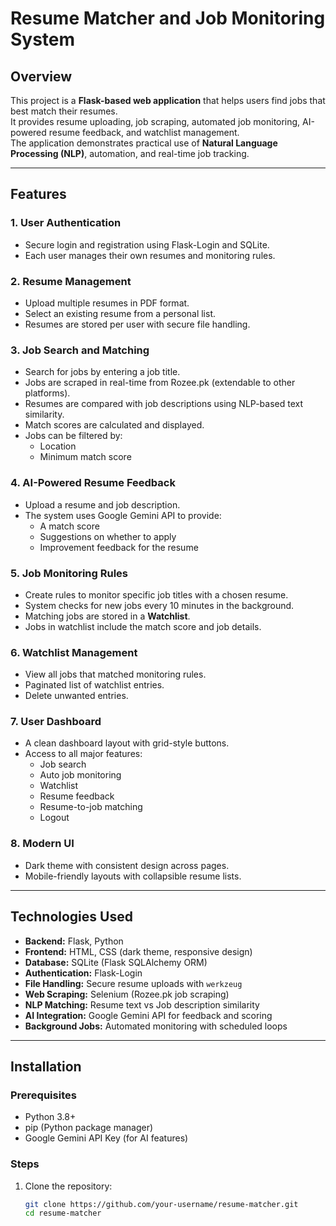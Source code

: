 # Resume Matcher and Job Monitoring System

## Overview
This project is a **Flask-based web application** that helps users find jobs that best match their resumes.  
It provides resume uploading, job scraping, automated job monitoring, AI-powered resume feedback, and watchlist management.  
The application demonstrates practical use of **Natural Language Processing (NLP)**, automation, and real-time job tracking.

---

## Features

### 1. User Authentication
- Secure login and registration using Flask-Login and SQLite.  
- Each user manages their own resumes and monitoring rules.  

### 2. Resume Management
- Upload multiple resumes in PDF format.  
- Select an existing resume from a personal list.  
- Resumes are stored per user with secure file handling.  

### 3. Job Search and Matching
- Search for jobs by entering a job title.  
- Jobs are scraped in real-time from Rozee.pk (extendable to other platforms).  
- Resumes are compared with job descriptions using NLP-based text similarity.  
- Match scores are calculated and displayed.  
- Jobs can be filtered by:
  - Location
  - Minimum match score

### 4. AI-Powered Resume Feedback
- Upload a resume and job description.  
- The system uses Google Gemini API to provide:  
  - A match score  
  - Suggestions on whether to apply  
  - Improvement feedback for the resume  

### 5. Job Monitoring Rules
- Create rules to monitor specific job titles with a chosen resume.  
- System checks for new jobs every 10 minutes in the background.  
- Matching jobs are stored in a **Watchlist**.  
- Jobs in watchlist include the match score and job details.

### 6. Watchlist Management
- View all jobs that matched monitoring rules.  
- Paginated list of watchlist entries.  
- Delete unwanted entries.  

### 7. User Dashboard
- A clean dashboard layout with grid-style buttons.  
- Access to all major features:
  - Job search
  - Auto job monitoring
  - Watchlist
  - Resume feedback
  - Resume-to-job matching
  - Logout  

### 8. Modern UI
- Dark theme with consistent design across pages.  
- Mobile-friendly layouts with collapsible resume lists.  

---

## Technologies Used

- **Backend:** Flask, Python  
- **Frontend:** HTML, CSS (dark theme, responsive design)  
- **Database:** SQLite (Flask SQLAlchemy ORM)  
- **Authentication:** Flask-Login  
- **File Handling:** Secure resume uploads with `werkzeug`  
- **Web Scraping:** Selenium (Rozee.pk job scraping)  
- **NLP Matching:** Resume text vs Job description similarity  
- **AI Integration:** Google Gemini API for feedback and scoring  
- **Background Jobs:** Automated monitoring with scheduled loops  

---

## Installation

### Prerequisites
- Python 3.8+  
- pip (Python package manager)  
- Google Gemini API Key (for AI features)  

### Steps
1. Clone the repository:
   ```bash
   git clone https://github.com/your-username/resume-matcher.git
   cd resume-matcher
